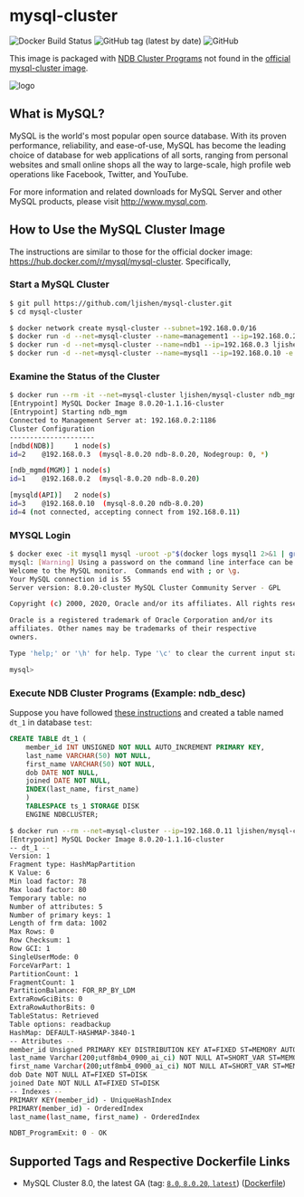 # mysql-cluster
![Docker Build Status](https://img.shields.io/docker/build/ljishen/mysql-cluster)
![GitHub tag (latest by date)](https://img.shields.io/github/v/tag/ljishen/mysql-cluster)
![GitHub](https://img.shields.io/github/license/ljishen/mysql-cluster)

This image is packaged with [NDB Cluster Programs](https://dev.mysql.com/doc/refman/8.0/en/mysql-cluster-programs.html) not found in the [official mysql-cluster image](https://hub.docker.com/r/mysql/mysql-cluster).


![logo](https://www.mysql.com/common/logos/logo-mysql-170x115.png)

What is MySQL?
--------------

MySQL is the world's most popular open source database. With its proven performance, reliability, and ease-of-use, MySQL has become the leading choice of database for web applications of all sorts, ranging from personal websites and small online shops all the way to large-scale, high profile web operations like Facebook, Twitter, and YouTube.

For more information and related downloads for MySQL Server and other MySQL products, please visit <http://www.mysql.com>.


How to Use the MySQL Cluster Image
----------------------------------

The instructions are similar to those for the official docker image: https://hub.docker.com/r/mysql/mysql-cluster. Specifically,

### Start a MySQL Cluster
```bash
$ git pull https://github.com/ljishen/mysql-cluster.git
$ cd mysql-cluster

$ docker network create mysql-cluster --subnet=192.168.0.0/16
$ docker run -d --net=mysql-cluster --name=management1 --ip=192.168.0.2 -v "$(pwd)"/cnf/mysql-cluster.cnf:/etc/mysql-cluster.cnf ljishen/mysql-cluster ndb_mgmd
$ docker run -d --net=mysql-cluster --name=ndb1 --ip=192.168.0.3 ljishen/mysql-cluster ndbd
$ docker run -d --net=mysql-cluster --name=mysql1 --ip=192.168.0.10 -e MYSQL_RANDOM_ROOT_PASSWORD=true ljishen/mysql-cluster mysqld
```

### Examine the Status of the Cluster
```bash
$ docker run --rm -it --net=mysql-cluster ljishen/mysql-cluster ndb_mgm -e show
[Entrypoint] MySQL Docker Image 8.0.20-1.1.16-cluster
[Entrypoint] Starting ndb_mgm
Connected to Management Server at: 192.168.0.2:1186
Cluster Configuration
---------------------
[ndbd(NDB)]     1 node(s)
id=2    @192.168.0.3  (mysql-8.0.20 ndb-8.0.20, Nodegroup: 0, *)

[ndb_mgmd(MGM)] 1 node(s)
id=1    @192.168.0.2  (mysql-8.0.20 ndb-8.0.20)

[mysqld(API)]   2 node(s)
id=3    @192.168.0.10  (mysql-8.0.20 ndb-8.0.20)
id=4 (not connected, accepting connect from 192.168.0.11)
```

### MYSQL Login
```bash
$ docker exec -it mysql1 mysql -uroot -p"$(docker logs mysql1 2>&1 | grep -oP 'PASSWORD: \K.+')"
mysql: [Warning] Using a password on the command line interface can be insecure.
Welcome to the MySQL monitor.  Commands end with ; or \g.
Your MySQL connection id is 55
Server version: 8.0.20-cluster MySQL Cluster Community Server - GPL

Copyright (c) 2000, 2020, Oracle and/or its affiliates. All rights reserved.

Oracle is a registered trademark of Oracle Corporation and/or its
affiliates. Other names may be trademarks of their respective
owners.

Type 'help;' or '\h' for help. Type '\c' to clear the current input statement.

mysql>
```

### Execute NDB Cluster Programs (Example: ndb_desc)

Suppose you have followed [these instructions](https://dev.mysql.com/doc/refman/8.0/en/mysql-cluster-disk-data-objects.html) and created a table named `dt_1` in database `test`:

```sql
CREATE TABLE dt_1 (
    member_id INT UNSIGNED NOT NULL AUTO_INCREMENT PRIMARY KEY,
    last_name VARCHAR(50) NOT NULL,
    first_name VARCHAR(50) NOT NULL,
    dob DATE NOT NULL,
    joined DATE NOT NULL,
    INDEX(last_name, first_name)
    )
    TABLESPACE ts_1 STORAGE DISK
    ENGINE NDBCLUSTER;
```

```bash
$ docker run --rm --net=mysql-cluster --ip=192.168.0.11 ljishen/mysql-cluster ndb_desc -d test dt_1
[Entrypoint] MySQL Docker Image 8.0.20-1.1.16-cluster
-- dt_1 --
Version: 1
Fragment type: HashMapPartition
K Value: 6
Min load factor: 78
Max load factor: 80
Temporary table: no
Number of attributes: 5
Number of primary keys: 1
Length of frm data: 1002
Max Rows: 0
Row Checksum: 1
Row GCI: 1
SingleUserMode: 0
ForceVarPart: 1
PartitionCount: 1
FragmentCount: 1
PartitionBalance: FOR_RP_BY_LDM
ExtraRowGciBits: 0
ExtraRowAuthorBits: 0
TableStatus: Retrieved
Table options: readbackup
HashMap: DEFAULT-HASHMAP-3840-1
-- Attributes --
member_id Unsigned PRIMARY KEY DISTRIBUTION KEY AT=FIXED ST=MEMORY AUTO_INCR
last_name Varchar(200;utf8mb4_0900_ai_ci) NOT NULL AT=SHORT_VAR ST=MEMORY
first_name Varchar(200;utf8mb4_0900_ai_ci) NOT NULL AT=SHORT_VAR ST=MEMORY
dob Date NOT NULL AT=FIXED ST=DISK
joined Date NOT NULL AT=FIXED ST=DISK
-- Indexes -- 
PRIMARY KEY(member_id) - UniqueHashIndex
PRIMARY(member_id) - OrderedIndex
last_name(last_name, first_name) - OrderedIndex

NDBT_ProgramExit: 0 - OK
```


Supported Tags and Respective Dockerfile Links
----------------------------------------------

-   MySQL Cluster 8.0, the latest GA (tag: [`8.0`, `8.0.20`, `latest`](https://github.com/ljishen/mysql-cluster/blob/master/Dockerfile)) ([Dockerfile](https://github.com/ljishen/mysql-cluster/blob/master/Dockerfile))
